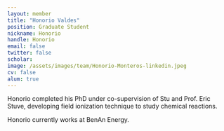 ```yaml
---
layout: member
title: "Honorio Valdes"
position: Graduate Student
nickname: Honorio
handle: Honorio
email: false
twitter: false
scholar: 
image: /assets/images/team/Honorio-Monteros-linkedin.jpeg
cv: false
alum: true
---
```

Honorio completed his PhD under co-supervision of Stu and Prof. Eric Stuve, developing field ionization technique to study chemical reactions. 

Honorio currently works at BenAn Energy.

[Dr. Adler]: /team/stu-adler
[University of Washington]: http://www.washington.edu
[Chemical Engineering]: http://cheme.washington.edu
